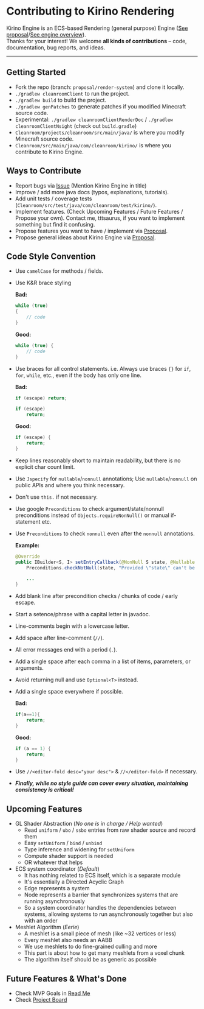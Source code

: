 # Contributing to Kirino Rendering

Kirino Engine is an ECS-based Rendering (general purpose) Engine ([See proposal](https://github.com/CleanroomMC/Cleanroom/discussions/405)/[See engine overview](https://github.com/CleanroomMC/Cleanroom/blob/proposal/render-system/ENGINE_OVERVIEW.md)).<br>
Thanks for your interest! We welcome **all kinds of contributions** – code, documentation, bug reports, and ideas.

***

## Getting Started

- Fork the repo (branch: `proposal/render-system`) and clone it locally.
- `./gradlew cleanroomClient` to run the project.
- `./gradlew build` to build the project.
- `./gradlew genPatches` to generate patches if you modified Minecraft source code. 
- Experimental: `./gradlew cleanroomClientRenderDoc` / `./gradlew cleanroomClientNsight` (check out `build.gradle`)
- `Cleanroom/projects/cleanroom/src/main/java/` is where you modify Minecraft source code.
- `Cleanroom/src/main/java/com/cleanroom/kirino/` is where you contribute to Kirino Engine.

## Ways to Contribute

- Report bugs via [Issue](https://github.com/CleanroomMC/Cleanroom/issues) (Mention Kirino Engine in title)
- Improve / add more java docs (typos, explanations, tutorials).
- Add unit tests / coverage tests (`Cleanroom/src/test/java/com/cleanroom/test/kirino/`).
- Implement features. (Check Upcoming Features / Future Features / Propose your own). Contact me, tttsaurus, if you want to implement something but find it confusing.
- Propose features you want to have / implement via [Proposal](https://github.com/CleanroomMC/Cleanroom/discussions/405).
- Propose general ideas about Kirino Engine via [Proposal](https://github.com/CleanroomMC/Cleanroom/discussions/405).

## Code Style Convention

- Use `camelCase` for methods / fields.
- Use K&R brace styling
  
  **Bad:**
  ```java
  while (true)
  {
      // code
  }
  ```
  **Good:**
  ```java
  while (true) {
      // code
  }
  ```
- Use braces for all control statements. i.e. Always use braces `{}` for `if`, `for`, `while`, etc., even if the body has only one line.
  
  **Bad:**
  ```java
  if (escape) return;
  ```
  ```java
  if (escape)
      return;
  ```
  **Good:**
  ```java
  if (escape) {
      return;
  }
  ```
- Keep lines reasonably short to maintain readability, but there is no explicit char count limit.
- Use `Jspecify` for `nullable`/`nonnull` annotations; Use `nullable`/`nonnull` on public APIs and where you think necessary.
- Don't use `this.` if not necessary.
- Use google `Preconditions` to check argument/state/nonnull preconditions instead of `Objects.requireNonNull()` or manual if-statement etc.
- Use `Preconditions` to check `nonnull` even after the `nonnull` annotations.
  
  **Example:**
  ```java
  @Override
  public IBuilder<S, I> setEntryCallback(@NonNull S state, @Nullable OnEnterStateCallback<S, I> callback) {
      Preconditions.checkNotNull(state, "Provided \"state\" can't be null.");
  
      ...
  }
  ```
- Add blank line after precondition checks / chunks of code / early escape.
- Start a setence/phrase with a capital letter in javadoc.
- Line-comments begin with a lowercase letter.
- Add space after line-comment (`//`).
- All error messages end with a period (`.`).
- Add a single space after each comma in a list of items, parameters, or arguments.
- Avoid returning null and use `Optional<T>` instead.
- Add a single space everywhere if possible.

  **Bad:**
  ```java
  if(a==1){
      return;
  }
  ```
  **Good:**
  ```java
  if (a == 1) {
      return;
  }
  ```
- Use `//<editor-fold desc="your desc">` & `//</editor-fold>` if necessary.
- **_Finally, while no style guide can cover every situation, maintaining consistency is critical!_**

## Upcoming Features

- GL Shader Abstraction (_No one is in charge / Help wanted_)
  - Read `uniform` / `ubo` / `ssbo` entries from raw shader source and record them
  - Easy `setUniform` / `bind` / `unbind`
  - Type inference and widening for `setUniform`
  - Compute shader support is needed
  - OR whatever that helps
- ECS system coordinator (_Default_)
  - It has nothing related to ECS itself, which is a separate module
  - It's essentially a Directed Acyclic Graph
  - Edge represents a system
  - Node represents a barrier that synchronizes systems that are running asynchronously
  - So a system coordinator handles the dependencies between systems, allowing systems to run asynchronously together but also with an order
- Meshlet Algorithm (_Eerie_)
  - A meshlet is a small piece of mesh (like ~32 vertices or less)
  - Every meshlet also needs an AABB
  - We use meshlets to do fine-grained culling and more
  - This part is about how to get many meshlets from a voxel chunk
  - The algorithm itself should be as generic as possible

## Future Features & What's Done

- Check MVP Goals in [Read Me](https://github.com/CleanroomMC/Cleanroom/tree/proposal/render-system?tab=readme-ov-file)
- Check [Project Board](https://github.com/orgs/CleanroomMC/projects/13)
